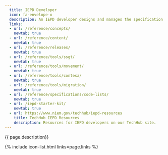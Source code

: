 ```yaml
---
  title: IEPD Developer
  icon: fa-envelope-o
  description: An IEPD developer designs and manages the specification of an information exchange.
  links:
  - url: /reference/concepts/
    newtab: true
  - url: /reference/content/
    newtab: true
  - url: /reference/releases/
    newtab: true
  - url: /reference/tools/ssgt/
    newtab: true
  - url: /reference/tools/movement/
    newtab: true
  - url: /reference/tools/contesa/
    newtab: true
  - url: /reference/tools/migration/
    newtab: true
  - url: /reference/specifications/code-lists/
    newtab: true
  - url: /iepd-starter-kit/
    newtab: true
  - url: https://www.niem.gov/techhub/iepd-resources
    title: TechHub IEPD Resources
    description: Resources for IEPD developers on our TechHub site.
---
```


{{ page.description}}

{% include icon-list.html links=page.links %}
